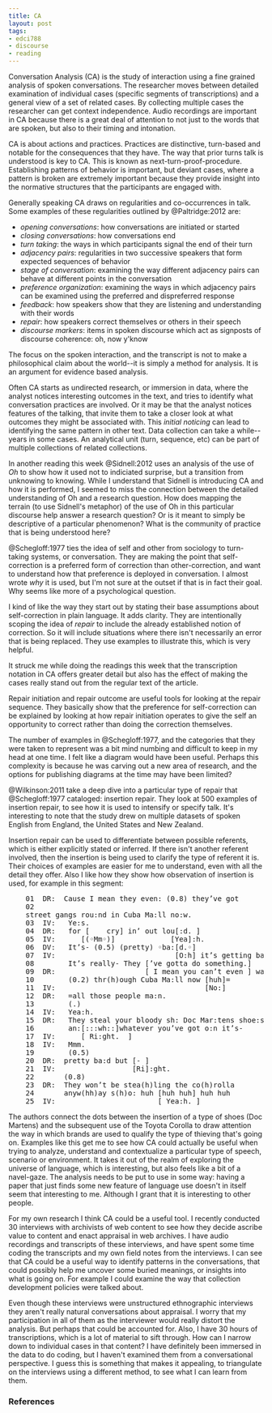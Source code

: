 ```yaml
---
title: CA
layout: post
tags:
- edci788
- discourse
- reading
---
```



Conversation Analysis (CA) is the study of interaction using a fine grained
analysis of spoken conversations. The researcher moves between detailed
examination of individual cases (specific segments of transcriptions) and a
general view of a set of related cases. By collecting multiple cases the
researcher can get context independence. Audio recordings are important in CA
because there is a great deal of attention to not just to the words that are
spoken, but also to their timing and intonation.

CA is about actions and practices. Practices are distinctive, turn-based and
notable for the consequences that they have. The way that prior turns talk is
understood is key to CA. This is known as next-turn-proof-procedure.
Establishing patterns of behavior is important, but deviant cases, where a
pattern is broken are extremely important because they provide insight into the
normative structures that the participants are engaged with.

Generally speaking CA draws on regularities and co-occurrences in talk. Some
examples of these regularities outlined by @Paltridge:2012 are:

* *opening conversations*: how conversations are initiated or started
* *closing conversations*: how conversations end
* *turn taking*: the ways in which participants signal the end of their turn
* *adjacency pairs*: regularities in two successive speakers that form expected
  sequences of behavior
* *stage of conversation*: examining the way different adjacency pairs can 
  behave at different points in the conversation
* *preference organization*: examining the ways in which adjacency pairs can be
  examined using the preferred and dispreferred response
* *feedback*: how speakers show that they are listening and understanding with
  their words
* *repair*: how speakers correct themselves or others in their speech
* *discourse markers*: items in spoken discourse which act as signposts of
  discourse coherence: oh, now y'know

The focus on the spoken interaction, and the transcript is not to make a
philosophical claim about the world--it is simply a method for analysis. It is
an argument for evidence based analysis.

Often CA starts as undirected research, or immersion in data, where the analyst
notices interesting outcomes in the text, and tries to identify what
conversation practices are involved. Or it may be that the analyst notices
features of the talking, that invite them to take a closer look at what outcomes
they might be associated with. This *initial noticing* can lead to identifying
the same pattern in other text. Data collection can take a while--years in some
cases. An analytical unit (turn, sequence, etc) can be part of multiple
collections of related collections.

In another reading this week @Sidnell:2012 uses an analysis of the use of *Oh*
to show how it used not to indiciated surprise, but a transition from unknowing
to knowing. While I understand that Sidnell is introducing CA and how it is
performed, I seemed to miss the connection between the detailed understanding of
Oh and a research question. How does mapping the terrain (to use Sidnell's
metaphor) of the use of Oh in this particular discourse help answer a research
question? Or is it meant to simply be descriptive of a particular phenomenon?
What is the community of practice that is being understood here?

@Schegloff:1977 ties the idea of self and other from sociology to turn-taking
systems, or conversation. They are making the point that self-correction is a
preferred form of correction than other-correction, and want to understand how
that preference is deployed in conversation. I almost wrote *why* it is used,
but I'm not sure at the outset if that is in fact their goal. Why seems like
more of a psychological question.

I kind of like the way they start out by stating their base assumptions about
self-correction in plain language. It adds clarity. They are intentionally
scoping the idea of *repair* to include the already established notion of
correction. So it will include situations where there isn't necessarily an error
that is being replaced. They use examples to illustrate this, which is very
helpful.

It struck me while doing the readings this week that the transcription notation
in CA offers greater detail but also has the effect of making the cases really
stand out from the regular text of the article.

Repair initiation and repair outcome are useful tools for looking at the repair
sequence. They basically show that the preference for self-correction can be
explained by looking at how repair initiation operates to give the self an
opportunity to correct rather than doing the correction themselves.

The number of examples in @Schegloff:1977, and the categories that they were
taken to represent was a bit mind numbing and difficult to keep in my head at
one time. I felt like a diagram would have been useful. Perhaps this complexity
is because he was carving out a new area of research, and the options for
publishing diagrams at the time may have been limited? 

@Wilkinson:2011 take a deep dive into a particular type of repair that
@Schegloff:1977 cataloged: insertion repair. They look at 500 examples of
insertion repair, to see how it is used to intensify or specify talk. It's
interesting to note that the study drew on multiple datasets of spoken English
from England, the United States and New Zealand.

Insertion repair can be used to differentiate between possible referents, which
is either explicitly stated or inferred. If there isn't another referent
involved, then the insertion is being used to clarify the type of referent it
is. Their choices of examples are easier for me to understand, even with all the
detail they offer.  Also I like how they show how observation of insertion is
used, for example in this segment:

<pre>
    01  DR:  Cause I mean they even: (0.8) they’ve got
    02
    street gangs rou:nd in Cuba Ma:ll no:w.
    03  IV:   Ye:s.
    04  DR:   for [    cry] in’ out lou[:d. ]
    05  IV:      [(◦Mm◦)]             [Yea]:h.
    06  DV:   It’s- (0.5) (pretty) ◦ba:[d.◦]
    07  IV:                            [O:h] it’s getting ba:d.
    08        It’s really- They [’ve gotta do something.]
    09  DR:                     [ I mean you can’t even ] wa:lk
    10        (0.2) thr(h)ough Cuba Ma:ll now [huh]=
    11  IV:                                   [No:]
    12  DR:   =all those people ma:n.
    13        (.)
    14  IV:   Yea:h.
    15  DR:   They steal your bloody sh: Doc Mar:tens shoe:s
    16        an:[:::wh::]whatever you’ve got o:n it’s-
    17  IV:      [ Ri:ght.  ]
    18  IV:   Mmm.
    19        (0.5)
    20  DR:  pretty ba:d but [- ]
    21  IV:                  [Ri]:ght.
    22       (0.8)
    23  DR:  They won’t be stea(h)ling the co(h)rolla
    24       anyw(hh)ay s(h)o: huh [huh huh] huh huh
    25  IV:                        [ Yea:h. ]
</pre>

The authors connect the dots between the insertion of a type of shoes (Doc
Martens) and the subsequent use of the Toyota Corolla to draw attention the way
in which brands are used to qualify the type of thieving that's going on.
Examples like this get me to see how CA could actually be useful when trying to
analyze, understand and contextualize a particular type of speech, scenario or
environment. It takes it out of the realm of exploring the universe of language,
which is interesting, but also feels like a bit of a navel-gaze. The analysis
needs to be put to use in some way: having a paper that just finds some new
feature of language use doesn't in itself seem that interesting to me. Although
I grant that it is interesting to other people.

For my own research I think CA could be a useful tool. I recently conducted 30
interviews with archivists of web content to see how they decide ascribe value
to content and enact appraisal in web archives. I have audio recordings and
transcripts of these interviews, and have spent some time coding the transcripts
and my own field notes from the interviews. I can see that CA could be a useful
way to identify patterns in the conversations, that could possibly help me
uncover some buried meanings, or insights into what is going on. For example I
could examine the way that collection development policies were talked about.

Even though these interviews were unstructured ethnographic interviews they
aren't really natural conversations about appraisal. I worry that my
participation in all of them as the interviewer would really distort the
analysis. But perhaps that could be accounted for. Also, I have 30 hours of
transcriptions, which is a lot of material to sift through. How can I narrow
down to individual cases in that content? I have definitely been immersed in the
data to do coding, but I haven't examined them from a conversational
perspective. I guess this is something that makes it appealing, to triangulate
on the interviews using a different method, to see what I can learn from them.

### References
